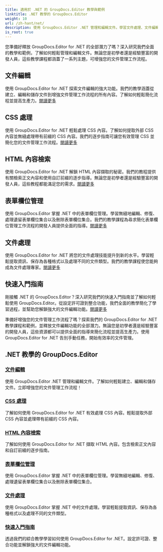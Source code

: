 ```yaml
---
title: 適用於 .NET 的 GroupDocs.Editor 教學與範例
linktitle: .NET 教學的 GroupDocs.Editor
weight: 10
url: /zh-hant/net/
description: 使用 GroupDocs.Editor .NET 管理和編輯文件。學習文件處理、文件編輯、HTML 內容檢索、表單欄位管理等等！
is_root: true
---
```


您準備好釋放 GroupDocs.Editor for .NET 的全部潛力了嗎？深入研究我們全面的教學和範例，了解如何輕鬆管理和編輯文件。無論您是初學者還是經驗豐富的開發人員，這些教學課程都涵蓋了一系列主題，可增強您的文件管理工作流程。

## 文件編輯

使用 GroupDocs.Editor for .NET 探索文件編輯的強大功能。我們的教學涵蓋從建立、編輯和儲存文件到增強文件管理工作流程的所有內容。了解如何輕鬆簡化流程並提高生產力。[閱讀更多](./document-editing/)

## CSS 處理

使用 GroupDocs.Editor for .NET 輕鬆處理 CSS 內容。了解如何提取外部 CSS 內容並無縫處理帶有前綴的 CSS 內容。我們的逐步指南可讓您有效管理 CSS 並簡化您的文件管理工作流程。[閱讀更多](./css-handling/)

## HTML 內容檢索

使用 GroupDocs.Editor for .NET 解鎖 HTML 內容擷取的秘密。我們的教程提供有關檢索正文內容和使用自訂前綴的逐步指導。無論您是初學者還是經驗豐富的開發人員，這些教程都能滿足您的需求。[閱讀更多](./html-content-retrieval/)

## 表單欄位管理

使用 GroupDocs.Editor 掌握 .NET 中的表單欄位管理。學習無縫地編輯、修復、處理遺留表單欄位集合以及刪除表單欄位集合。我們的教學課程為尋求簡化表單欄位管理工作流程的開發人員提供全面的指導。[閱讀更多](./form-field-management/)

## 文件處理

使用 GroupDocs.Editor for .NET 將您的文件處理技能提升到新的水平。學習輕鬆提取資訊、保存為各種格式以及處理不同的文件類型。我們的教學課程使您能夠成為文件處理專家。[閱讀更多](./document-processing/)

## 快速入門指南

剛接觸 .NET 的 GroupDocs.Editor？深入研究我們的快速入門指南並了解如何輕鬆使用 GroupDocs.Editor。從設定許可證到整合功能，我們全面的教學簡化了學習過程，並幫助您解鎖強大的文件編輯功能。[閱讀更多](./quick-start-guide/)

準備好增強您的文件管理工作流程了嗎？探索我們的 GroupDocs.Editor for .NET 教學課程和範例，並釋放文件編輯功能的全部潛力。無論您是初學者還是經驗豐富的開發人員，這些資源都可以提供全面的指導來簡化流程並提高生產力。使用 GroupDocs.Editor for .NET 告別手動任務，開始有效率的文件管理。
## .NET 教學的 GroupDocs.Editor 
### [文件編輯](./document-editing/)
使用 GroupDocs.Editor .NET 管理和編輯文件。了解如何輕鬆建立、編輯和儲存文件。立即增強您的文件管理工作流程！
### [CSS 處理](./css-handling/)
了解如何使用 GroupDocs.Editor for .NET 有效處理 CSS 內容。輕鬆提取外部 CSS 內容並處理帶有前綴的 CSS 內容。
### [HTML 內容檢索](./html-content-retrieval/)
了解如何使用 GroupDocs.Editor for .NET 擷取 HTML 內容。包含檢索正文內容和自訂前綴的逐步指南。
### [表單欄位管理](./form-field-management/)
使用 GroupDocs.Editor 掌握 .NET 中的表單欄位管理。學習無縫地編輯、修復、處理遺留表單欄位集合以及刪除表單欄位集合。
### [文件處理](./document-processing/)
使用 GroupDocs.Editor 掌握 .NET 中的文件處理。學習輕鬆提取資訊、保存為各種格式以及處理不同的文件類型。
### [快速入門指南](./quick-start-guide/)
透過我們的綜合教學學習如何使用 GroupDocs.Editor for .NET。設定許可證、整合功能並解鎖強大的文件編輯功能。